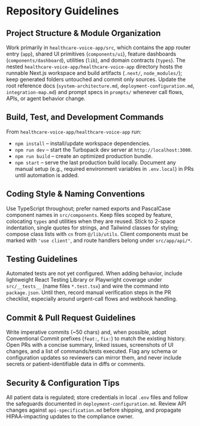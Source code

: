 # Repository Guidelines

## Project Structure & Module Organization
Work primarily in `healthcare-voice-app/src`, which contains the app router entry (`app`), shared UI primitives (`components/ui`), feature dashboards (`components/dashboard`), utilities (`lib`), and domain contracts (`types`). The nested `healthcare-voice-app/healthcare-voice-app` directory hosts the runnable Next.js workspace and build artifacts (`.next/`, `node_modules/`); keep generated folders untouched and commit only sources. Update the root reference docs (`system-architecture.md`, `deployment-configuration.md`, `integration-map.md`) and prompt specs in `prompts/` whenever call flows, APIs, or agent behavior change.

## Build, Test, and Development Commands
From `healthcare-voice-app/healthcare-voice-app` run:
- `npm install` – install/update workspace dependencies.
- `npm run dev` – start the Turbopack dev server at `http://localhost:3000`.
- `npm run build` – create an optimized production bundle.
- `npm start` – serve the last production build locally.
Document any manual setup (e.g., required environment variables in `.env.local`) in PRs until automation is added.

## Coding Style & Naming Conventions
Use TypeScript throughout; prefer named exports and PascalCase component names in `src/components`. Keep files scoped by feature, colocating `types` and utilities when they are reused. Stick to 2-space indentation, single quotes for strings, and Tailwind classes for styling; compose class lists with `cn` from `@/lib/utils`. Client components must be marked with `'use client'`, and route handlers belong under `src/app/api/*`.

## Testing Guidelines
Automated tests are not yet configured. When adding behavior, include lightweight React Testing Library or Playwright coverage under `src/__tests__` (name files `*.test.tsx`) and wire the command into `package.json`. Until then, record manual verification steps in the PR checklist, especially around urgent-call flows and webhook handling.

## Commit & Pull Request Guidelines
Write imperative commits (~50 chars) and, when possible, adopt Conventional Commit prefixes (`feat:`, `fix:`) to match the existing history. Open PRs with a concise summary, linked issues, screenshots of UI changes, and a list of commands/tests executed. Flag any schema or configuration updates so reviewers can mirror them, and never include secrets or patient-identifiable data in diffs or comments.

## Security & Configuration Tips
All patient data is regulated; store credentials in local `.env` files and follow the safeguards documented in `deployment-configuration.md`. Review API changes against `api-specification.md` before shipping, and propagate HIPAA-impacting updates to the compliance owner.
